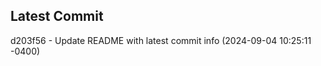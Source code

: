 
## Latest Commit
d203f56 - Update README with latest commit info (2024-09-04 10:25:11 -0400) <Yunxi-Zhou>
